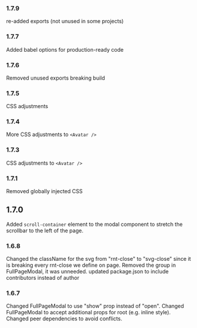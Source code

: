 ### 1.7.9
re-added exports (not unused in some projects)
### 1.7.7
Added babel options for production-ready code
### 1.7.6
Removed unused exports breaking build
### 1.7.5
CSS adjustments
### 1.7.4
More CSS adjustments to `<Avatar />`
### 1.7.3
CSS adjustments to `<Avatar />`
### 1.7.1
Removed globally injected CSS
## 1.7.0
Added `scroll-container` element to the modal component to stretch the scrollbar to the left of the page.
### 1.6.8
Changed the className for the svg from "rnt-close" to "svg-close" since it is breaking every rnt-close we define on page.
Removed the group in FullPageModal, it was unneeded.
updated package.json to include contributors instead of author
### 1.6.7
Changed FullPageModal to use "show" prop instead of "open". Changed FullPageModal to accept additional props for root (e.g. inline style). Changed peer dependencies to avoid conflicts.

